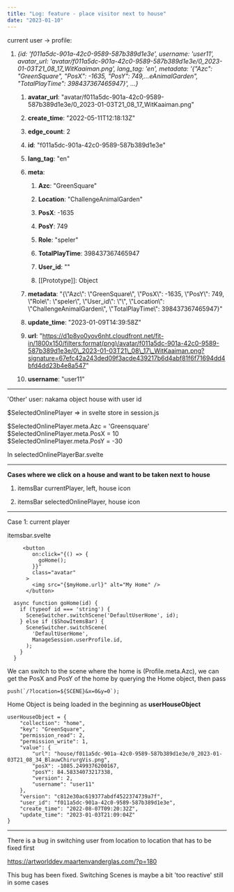 ```yaml
---
title: "Log: feature - place visitor next to house"
date: "2023-01-10"
---
```


current user -> profile:

1. _{id: 'f011a5dc-901a-42c0-9589-587b389d1e3e', username: 'user11', avatar\_url: 'avatar/f011a5dc-901a-42c0-9589-587b389d1e3e/0\_2023-01-03T21\_08\_17\_WitKaaiman.png', lang\_tag: 'en', metadata: '{"Azc": "GreenSquare", "PosX": -1635, "PosY": 749,…eAnimalGarden", "TotalPlayTime": 398437367465947}', …}_
    1. **avatar\_url**: "avatar/f011a5dc-901a-42c0-9589-587b389d1e3e/0\_2023-01-03T21\_08\_17\_WitKaaiman.png"
    
    3. **create\_time**: "2022-05-11T12:18:13Z"
    
    5. **edge\_count**: 2
    
    7. **id**: "f011a5dc-901a-42c0-9589-587b389d1e3e"
    
    9. **lang\_tag**: "en"
    
    11. **meta**:
        1. **Azc**: "GreenSquare"
        
        3. **Location**: "ChallengeAnimalGarden"
        
        5. **PosX**: -1635
        
        7. **PosY**: 749
        
        9. **Role**: "speler"
        
        11. **TotalPlayTime**: 398437367465947
        
        13. **User\_id**: ""
        
        15. \[\[Prototype\]\]: Object
    
    13. **metadata**: "{\\"Azc\\": \\"GreenSquare\\", \\"PosX\\": -1635, \\"PosY\\": 749, \\"Role\\": \\"speler\\", \\"User\_id\\": \\"\\", \\"Location\\": \\"ChallengeAnimalGarden\\", \\"TotalPlayTime\\": 398437367465947}"
    
    15. **update\_time**: "2023-01-09T14:39:58Z"
    
    17. **url**: "https://d1p8yo0yov6nht.cloudfront.net/fit-in/1800x150/filters:format(png)/avatar/f011a5dc-901a-42c0-9589-587b389d1e3e/0\_2023-01-03T21\_08\_17\_WitKaaiman.png?signature=67efc42a243ded09f3acde439217b6d4abf81f6f71694dd4bfd4dd23b4e8a547"
    
    19. **username**: "user11"

* * *

'Other' user: nakama object house with user id

$SelectedOnlinePlayer => in svelte store in session.js

$SelectedOnlinePlayer.meta.Azc = 'Greensquare'  
$SelectedOnlinePlayer.meta.PosX = 10  
$SelectedOnlinePlayer.meta.PosY = -30

In selectedOnlinePlayerBar.svelte

* * *

**Cases where we click on a house and want to be taken next to house**

1. itemsBar currentPlayer, left, house icon

3. itemsBar selectedOnlinePlayer, house icon

* * *

Case 1: current player

itemsbar.svelte

```
     <button
        on:click="{() => {
          goHome();
        }}"
        class="avatar"
      >
        <img src="{$myHome.url}" alt="My Home" />
      </button>
```

```
  async function goHome(id) {
    if (typeof id === 'string') {
      SceneSwitcher.switchScene('DefaultUserHome', id);
    } else if ($ShowItemsBar) {
      SceneSwitcher.switchScene(
        'DefaultUserHome',
        ManageSession.userProfile.id,
      );
    }
  }
```

We can switch to the scene where the home is (Profile.meta.Azc), we can get the PosX and PosY of the home by querying the Home object, then pass

```
push(`/?location=${SCENE}&x=0&y=0`);
```

Home Object is being loaded in the beginning as **userHouseObject**

```
userHouseObject = {
    "collection": "home",
    "key": "GreenSquare",
    "permission_read": 2,
    "permission_write": 1,
    "value": {
        "url": "house/f011a5dc-901a-42c0-9589-587b389d1e3e/0_2023-01-03T21_08_34_BlauwChirurgVis.png",
        "posX": -1085.2499376200167,
        "posY": 84.58334073217338,
        "version": 2,
        "username": "user11"
    },
    "version": "c812e30ac619377abdf4522374739a7f",
    "user_id": "f011a5dc-901a-42c0-9589-587b389d1e3e",
    "create_time": "2022-08-07T09:20:32Z",
    "update_time": "2023-01-03T21:09:04Z"
} 
```

* * *

There is a bug in switching user from location to location that has to be fixed first

https://artworlddev.maartenvanderglas.com/?p=180

This bug has been fixed. Switching Scenes is maybe a bit 'too reactive' still in some cases
